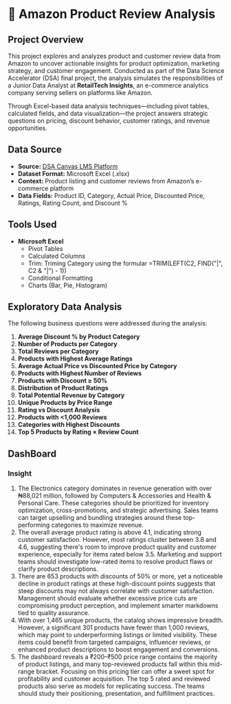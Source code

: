 # 🛒 Amazon Product Review Analysis

## Project Overview

This project explores and analyzes product and customer review data from Amazon to uncover actionable insights for product optimization, marketing strategy, and customer engagement. Conducted as part of the Data Science Accelerator (DSA) final project, the analysis simulates the responsibilities of a Junior Data Analyst at **RetailTech Insights**, an e-commerce analytics company serving sellers on platforms like Amazon.

Through Excel-based data analysis techniques—including pivot tables, calculated fields, and data visualization—the project answers strategic questions on pricing, discount behavior, customer ratings, and revenue opportunities.

## Data Source

- **Source:** [DSA Canvas LMS Platform](https://canvas.instructure.com/courses/11955369/files/folder/DSA%20Capstone%20Project%20Files)
- **Dataset Format:** Microsoft Excel (.xlsx)
- **Context:** Product listing and customer reviews from Amazon’s e-commerce platform
- **Data Fields:** Product ID, Category, Actual Price, Discounted Price, Ratings, Rating Count, and Discount %

## Tools Used

- **Microsoft Excel**
  - Pivot Tables
  - Calculated Columns
  - Trim: Triming Category using the formular =TRIM(LEFT(C2, FIND("|", C2 & "|") - 1))
  - Conditional Formatting
  - Charts (Bar, Pie, Histogram)

## Exploratory Data Analysis

The following business questions were addressed during the analysis:

1. **Average Discount % by Product Category**
2. **Number of Products per Category**
3. **Total Reviews per Category**
4. **Products with Highest Average Ratings**
5. **Average Actual Price vs Discounted Price by Category**
6. **Products with Highest Number of Reviews**
7. **Products with Discount ≥ 50%**
8. **Distribution of Product Ratings**
9. **Total Potential Revenue by Category**
10. **Unique Products by Price Range**
11. **Rating vs Discount Analysis**
12. **Products with <1,000 Reviews**
13. **Categories with Highest Discounts**
14. **Top 5 Products by Rating × Review Count**

## DashBoard


### Insight 
1. The Electronics category dominates in revenue generation with over ₦88,021 million, followed by Computers & Accessories and Health & Personal Care. These categories should be prioritized for inventory optimization, cross-promotions, and strategic advertising. Sales teams can target upselling and bundling strategies around these top-performing categories to maximize revenue.
2. The overall average product rating is above 4.1, indicating strong customer satisfaction. However, most ratings cluster between 3.8 and 4.6, suggesting there's room to improve product quality and customer experience, especially for items rated below 3.5. Marketing and support teams should investigate low-rated items to resolve product flaws or clarify product descriptions.
3. There are 653 products with discounts of 50% or more, yet a noticeable decline in product ratings at these high-discount points suggests that steep discounts may not always correlate with customer satisfaction. Management should evaluate whether excessive price cuts are compromising product perception, and implement smarter markdowns tied to quality assurance.
4. With over 1,465 unique products, the catalog shows impressive breadth. However, a significant 301 products have fewer than 1,000 reviews, which may point to underperforming listings or limited visibility. These items could benefit from targeted campaigns, influencer reviews, or enhanced product descriptions to boost engagement and conversions.
5. The dashboard reveals a ₹200–₹500 price range contains the majority of product listings, and many top-reviewed products fall within this mid-range bracket. Focusing on this pricing tier can offer a sweet spot for profitability and customer acquisition. The top 5 rated and reviewed products also serve as models for replicating success. The teams should study their positioning, presentation, and fulfillment practices.

